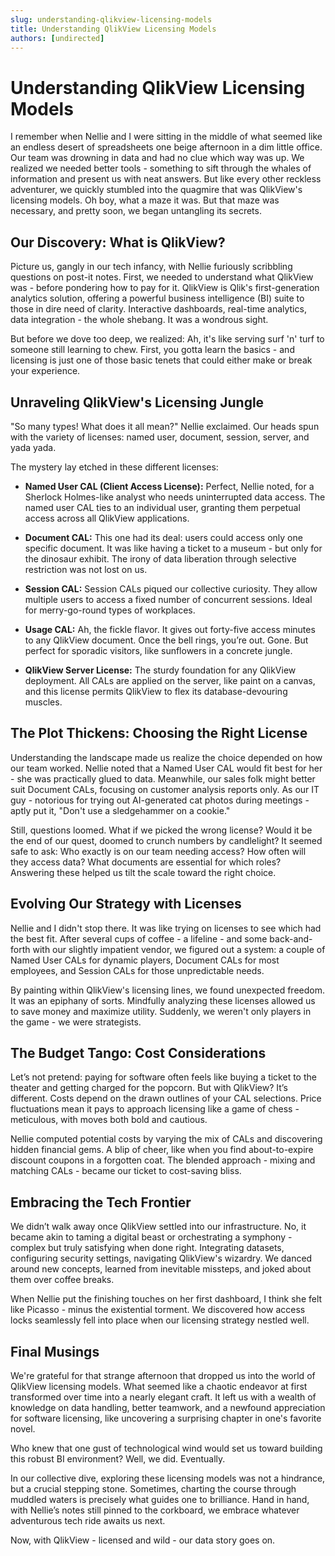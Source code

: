 ```yaml
---
slug: understanding-qlikview-licensing-models
title: Understanding QlikView Licensing Models
authors: [undirected]
---
```



# Understanding QlikView Licensing Models

I remember when Nellie and I were sitting in the middle of what seemed like an endless desert of spreadsheets one beige afternoon in a dim little office. Our team was drowning in data and had no clue which way was up. We realized we needed better tools - something to sift through the whales of information and present us with neat answers. But like every other reckless adventurer, we quickly stumbled into the quagmire that was QlikView's licensing models. Oh boy, what a maze it was. But that maze was necessary, and pretty soon, we began untangling its secrets.

## Our Discovery: What is QlikView?

Picture us, gangly in our tech infancy, with Nellie furiously scribbling questions on post-it notes. First, we needed to understand what QlikView was - before pondering how to pay for it. QlikView is Qlik's first-generation analytics solution, offering a powerful business intelligence (BI) suite to those in dire need of clarity. Interactive dashboards, real-time analytics, data integration - the whole shebang. It was a wondrous sight.

But before we dove too deep, we realized: Ah, it's like serving surf 'n' turf to someone still learning to chew. First, you gotta learn the basics - and licensing is just one of those basic tenets that could either make or break your experience.

## Unraveling QlikView's Licensing Jungle

"So many types! What does it all mean?" Nellie exclaimed. Our heads spun with the variety of licenses: named user, document, session, server, and yada yada.

The mystery lay etched in these different licenses: 

- **Named User CAL (Client Access License):** Perfect, Nellie noted, for a Sherlock Holmes-like analyst who needs uninterrupted data access. The named user CAL ties to an individual user, granting them perpetual access across all QlikView applications. 

- **Document CAL:** This one had its deal: users could access only one specific document. It was like having a ticket to a museum - but only for the dinosaur exhibit. The irony of data liberation through selective restriction was not lost on us.

- **Session CAL:** Session CALs piqued our collective curiosity. They allow multiple users to access a fixed number of concurrent sessions. Ideal for merry-go-round types of workplaces.

- **Usage CAL:** Ah, the fickle flavor. It gives out forty-five access minutes to any QlikView document. Once the bell rings, you’re out. Gone. But perfect for sporadic visitors, like sunflowers in a concrete jungle.

- **QlikView Server License:** The sturdy foundation for any QlikView deployment. All CALs are applied on the server, like paint on a canvas, and this license permits QlikView to flex its database-devouring muscles.

## The Plot Thickens: Choosing the Right License

Understanding the landscape made us realize the choice depended on how our team worked. Nellie noted that a Named User CAL would fit best for her - she was practically glued to data. Meanwhile, our sales folk might better suit Document CALs, focusing on customer analysis reports only. As our IT guy - notorious for trying out AI-generated cat photos during meetings - aptly put it, "Don't use a sledgehammer on a cookie."

Still, questions loomed. What if we picked the wrong license? Would it be the end of our quest, doomed to crunch numbers by candlelight? It seemed safe to ask: Who exactly is on our team needing access? How often will they access data? What documents are essential for which roles? Answering these helped us tilt the scale toward the right choice.

## Evolving Our Strategy with Licenses

Nellie and I didn't stop there. It was like trying on licenses to see which had the best fit. After several cups of coffee - a lifeline - and some back-and-forth with our slightly impatient vendor, we figured out a system: a couple of Named User CALs for dynamic players, Document CALs for most employees, and Session CALs for those unpredictable needs.  

By painting within QlikView's licensing lines, we found unexpected freedom. It was an epiphany of sorts. Mindfully analyzing these licenses allowed us to save money and maximize utility. Suddenly, we weren't only players in the game - we were strategists.

## The Budget Tango: Cost Considerations

Let’s not pretend: paying for software often feels like buying a ticket to the theater and getting charged for the popcorn. But with QlikView? It’s different. Costs depend on the drawn outlines of your CAL selections. Price fluctuations mean it pays to approach licensing like a game of chess - meticulous, with moves both bold and cautious.

Nellie computed potential costs by varying the mix of CALs and discovering hidden financial gems. A blip of cheer, like when you find about-to-expire discount coupons in a forgotten coat. The blended approach - mixing and matching CALs - became our ticket to cost-saving bliss.

## Embracing the Tech Frontier

We didn’t walk away once QlikView settled into our infrastructure. No, it became akin to taming a digital beast or orchestrating a symphony - complex but truly satisfying when done right. Integrating datasets, configuring security settings, navigating QlikView's wizardry. We danced around new concepts, learned from inevitable missteps, and joked about them over coffee breaks.

When Nellie put the finishing touches on her first dashboard, I think she felt like Picasso - minus the existential torment. We discovered how access locks seamlessly fell into place when our licensing strategy nestled well.

## Final Musings

We're grateful for that strange afternoon that dropped us into the world of QlikView licensing models. What seemed like a chaotic endeavor at first transformed over time into a nearly elegant craft. It left us with a wealth of knowledge on data handling, better teamwork, and a newfound appreciation for software licensing, like uncovering a surprising chapter in one's favorite novel.

Who knew that one gust of technological wind would set us toward building this robust BI environment? Well, we did. Eventually.

In our collective dive, exploring these licensing models was not a hindrance, but a crucial stepping stone. Sometimes, charting the course through muddled waters is precisely what guides one to brilliance. Hand in hand, with Nellie’s notes still pinned to the corkboard, we embrace whatever adventurous tech ride awaits us next.

Now, with QlikView - licensed and wild - our data story goes on.